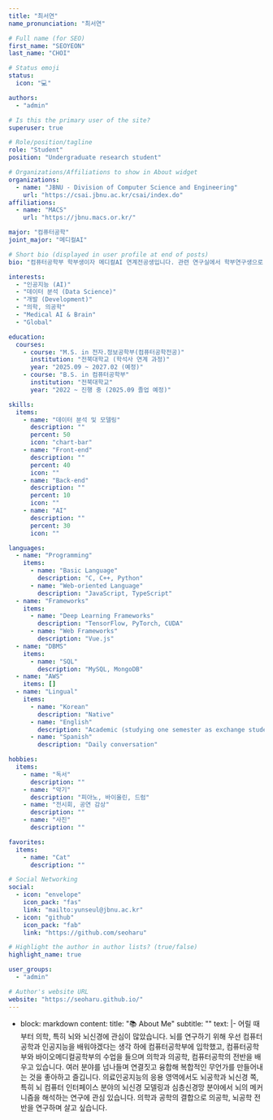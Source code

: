 ```yaml
---
title: "최서연"
name_pronunciation: "최서연"

# Full name (for SEO)
first_name: "SEOYEON"
last_name: "CHOI"

# Status emoji
status:
  icon: "💻"

authors:
  - "admin"

# Is this the primary user of the site?
superuser: true

# Role/position/tagline
role: "Student"
position: "Undergraduate research student"

# Organizations/Affiliations to show in About widget
organizations:
  - name: "JBNU - Division of Computer Science and Engineering"
    url: "https://csai.jbnu.ac.kr/csai/index.do"
affiliations:
  - name: "MACS"
    url: "https://jbnu.macs.or.kr/"

major: "컴퓨터공학"
joint_major: "메디컬AI"

# Short bio (displayed in user profile at end of posts)
bio: "컴퓨터공학부 학부생이자 메디컬AI 연계전공생입니다. 관련 연구실에서 학부연구생으로 있으면서, 메디컬AI 분야의 연구와 프로젝트를 진행하고 있습니다. 좋아하는 것들로 일상을 채우고 발전하려 끊임없이 노력합니다."

interests:
  - "인공지능 (AI)"
  - "데이터 분석 (Data Science)"
  - "개발 (Development)"
  - "의학, 의공학"
  - "Medical AI & Brain"
  - "Global"

education:
  courses:
    - course: "M.S. in 전자.정보공학부(컴퓨터공학전공)"
      institution: "전북대학교 (학석사 연계 과정)"
      year: "2025.09 ~ 2027.02 (예정)"
    - course: "B.S. in 컴퓨터공학부"
      institution: "전북대학교"
      year: "2022 ~ 진행 중 (2025.09 졸업 예정)"

skills:
  items:
    - name: "데이터 분석 및 모델링"
      description: ""
      percent: 50
      icon: "chart-bar"
    - name: "Front-end"
      description: ""
      percent: 40
      icon: ""
    - name: "Back-end"
      description: ""
      percent: 10
      icon: ""
    - name: "AI"
      description: ""
      percent: 30
      icon: ""

languages:
  - name: "Programming"
    items:
      - name: "Basic Language"
        description: "C, C++, Python"
      - name: "Web-oriented Language"
        description: "JavaScript, TypeScript"
  - name: "Frameworks"
    items:
      - name: "Deep Learning Frameworks"
        description: "TensorFlow, PyTorch, CUDA"
      - name: "Web Frameworks"
        description: "Vue.js"
  - name: "DBMS"
    items:
      - name: "SQL"
        description: "MySQL, MongoDB"
  - name: "AWS"
    items: []
  - name: "Lingual"
    items:
      - name: "Korean"
        description: "Native"
      - name: "English"
        description: "Academic (studying one semester as exchange student in Malaysia)"
      - name: "Spanish"
        description: "Daily conversation"

hobbies:
  items:
    - name: "독서"
      description: ""
    - name: "악기"
      description: "피아노, 바이올린, 드럼"
    - name: "전시회, 공연 감상"
      description: ""
    - name: "사진"
      description: ""

favorites:
  items:
    - name: "Cat"
      description: ""

# Social Networking
social:
  - icon: "envelope"
    icon_pack: "fas"
    link: "mailto:yunseul@jbnu.ac.kr"
  - icon: "github"
    icon_pack: "fab"
    link: "https://github.com/seoharu"

# Highlight the author in author lists? (true/false)
highlight_name: true

user_groups:
  - "admin"

# Author's website URL
website: "https://seoharu.github.io/"
---
```


- block: markdown
    content:
      title: "📚 About Me"
      subtitle: ""
      text: |-
         어릴 때부터 의학, 특히 뇌와 뇌신경에 관심이 많았습니다. 뇌를 연구하기 위해 우선 컴퓨터공학과 인공지능을 배워야겠다는 생각 하에 컴퓨터공학부에 입학했고, 컴퓨터공학부와 바이오메디컬공학부의 수업을 들으며 의학과 의공학, 컴퓨터공학의 전반을 배우고 있습니다. 여러 분야를 넘나들며 연결짓고 융합해 복합적인 무언가를 만들어내는 것을 좋아하고 즐깁니다. 의료인공지능의 응용 영역에서도 뇌공학과 뇌신경 쪽, 특히 뇌 컴퓨터 인터페이스 분야의 뇌신경 모델링과 심층신경망 분야에서 뇌의 메커니즘을 해석하는 연구에 관심 있습니다.
         의학과 공학의 결합으로 의공학, 뇌공학 전반을 연구하며 살고 싶습니다. 
